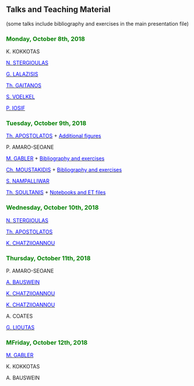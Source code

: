 ## Talks and Teaching Material

(some talks include bibliography and exercises in the main presentation file)

### <span style="color:green">Monday, October 8th, 2018</span>

K. KOKKOTAS

[<span style="color:blue">N. STERGIOULAS</span>](https://github.com/niksterg/gw_summer2018/raw/master/Stergioulas-1.pdf)

[<span style="color:blue">G. LALAZISIS</span>](https://github.com/niksterg/gw_summer2018/raw/master/Lalazisis.pdf)

[<span style="color:blue">Th. GAITANOS</span>](https://github.com/niksterg/gw_summer2018/raw/master/Gaitanos.pdf)

[<span style="color:blue">S. VOELKEL</span>](https://github.com/niksterg/gw_summer2018/raw/master/Voelkel.pdf)

[<span style="color:blue">P. IOSIF</span>](https://github.com/niksterg/gw_summer2018/raw/master/Iosif.pdf)

### <span style="color:green">Tuesday, October 9th, 2018</span>

[<span style="color:blue">Th. APOSTOLATOS</span>](https://github.com/niksterg/gw_summer2018/raw/master/Apostolatos-1.pdf) + [<span style="color:blue">Additional figures</span>](https://github.com/niksterg/gw_summer2018/raw/master/Apostolatos-1b.pdf)


P. AMARO-SEOANE

[<span style="color:blue">M. GABLER</span>](https://github.com/niksterg/gw_summer2018/raw/master/Gabler-1.pdf) + [<span style="color:blue">Bibliography and exercises</span>](https://github.com/niksterg/gw_summer2018/raw/master/Gabler-1b.pdf)

[<span style="color:blue">Ch. MOUSTAKIDIS</span>](https://github.com/niksterg/gw_summer2018/raw/master/Moustakidis.pdf) + [<span style="color:blue">Bibliography and exercises</span>](https://github.com/niksterg/gw_summer2018/raw/master/Moustakidis-2.pdf)

[<span style="color:blue">S. NAMPALLIWAR</span>](https://github.com/niksterg/gw_summer2018/raw/master/Nampalliwar.pdf)

[<span style="color:blue">Th. SOULTANIS</span>](https://github.com/niksterg/gw_summer2018/raw/master/Soultanis.pdf) + [<span style="color:blue">Notebooks and ET files</span>](https://bitbucket.org/thsoulta/et_thessaloniki/src)

### <span style="color:green">Wednesday, October 10th, 2018</span>

[<span style="color:blue">N. STERGIOULAS</span>](https://github.com/niksterg/gw_summer2018/raw/master/Stergioulas-2.pdf)

[<span style="color:blue">Th. APOSTOLATOS</span>](https://github.com/niksterg/gw_summer2018/raw/master/Apostolatos-2.pdf)

[<span style="color:blue">K. CHATZIIOANNOU</span>](https://github.com/niksterg/gw_summer2018/raw/master/Chatziioannou-1.pdf)

### <span style="color:green">Thursday, October 11th, 2018</span>

P. AMARO-SEOANE

[<span style="color:blue">A. BAUSWEIN</span>](https://github.com/niksterg/gw_summer2018/raw/master/Bauswein-1.pdf)

[<span style="color:blue">K. CHATZIIOANNOU</span>](https://github.com/niksterg/gw_summer2018/raw/master/Chatziioannou-2.pdf)

[<span style="color:blue">K. CHATZIIOANNOU</span>](https://github.com/niksterg/gw_summer2018/raw/master/Chatziioannou-3.pdf)

A. COATES

[<span style="color:blue">G. LIOUTAS</span>](https://github.com/niksterg/gw_summer2018/raw/master/Lioutas.pdf)

### <span style="color:green">MFriday, October 12th, 2018</span>

[<span style="color:blue">M. GABLER</span>](https://github.com/niksterg/gw_summer2018/raw/master/Gabler-2.pdf)

K. KOKKOTAS

A. BAUSWEIN

